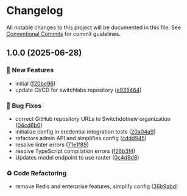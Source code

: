 # Changelog

All notable changes to this project will be documented in this file. See [Conventional Commits](https://conventionalcommits.org) for commit guidelines.

## 1.0.0 (2025-06-28)

### 🚀 New Features

* initial ([f20be96](https://github.com/Switchdotnew/switch-router/commit/f20be96b5f1d2b7dec261fa529599bc95e117de3))
* update CI/CD for switchlabs repository ([e935464](https://github.com/Switchdotnew/switch-router/commit/e9354648b8cfd61891ce171db74167ad7d4bf8e8))

### 🐛 Bug Fixes

* correct GitHub repository URLs to Switchdotnew organization ([04cd6b0](https://github.com/Switchdotnew/switch-router/commit/04cd6b01ad77f1f1892ba7dd0906ed40eed4d0e0))
* initialize config in credential integration tests ([20a04a9](https://github.com/Switchdotnew/switch-router/commit/20a04a9a6ebb13016bd69b7617916d965f36f827))
* refactors admin API and simplifies config ([cddd945](https://github.com/Switchdotnew/switch-router/commit/cddd945f85aa3973ced6ad90ff40f62f211ce54d))
* resolve linter errors ([71e1f89](https://github.com/Switchdotnew/switch-router/commit/71e1f89a9ceeaf57f9d9b85059443abf9d8ce686))
* resolve TypeScript compilation errors ([f26b3f4](https://github.com/Switchdotnew/switch-router/commit/f26b3f4746cb830acc22fa84381df8c7245ec4f0))
* Updates model endpoint to use router ([0c4d9d8](https://github.com/Switchdotnew/switch-router/commit/0c4d9d8e68879c31620c53c6900409a0d0c7c3c2))

### ♻️ Code Refactoring

* remove Redis and enterprise features, simplify config ([36b9abd](https://github.com/Switchdotnew/switch-router/commit/36b9abde472709a95fcafa9ee42294c08c56c90f))
